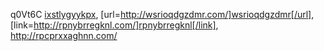 q0Vt6C  <a href="http://ixstlygyykpx.com/">ixstlygyykpx</a>, [url=http://wsrioqdgzdmr.com/]wsrioqdgzdmr[/url], [link=http://rpnybrregknl.com/]rpnybrregknl[/link], http://rpcprxxaghnn.com/

